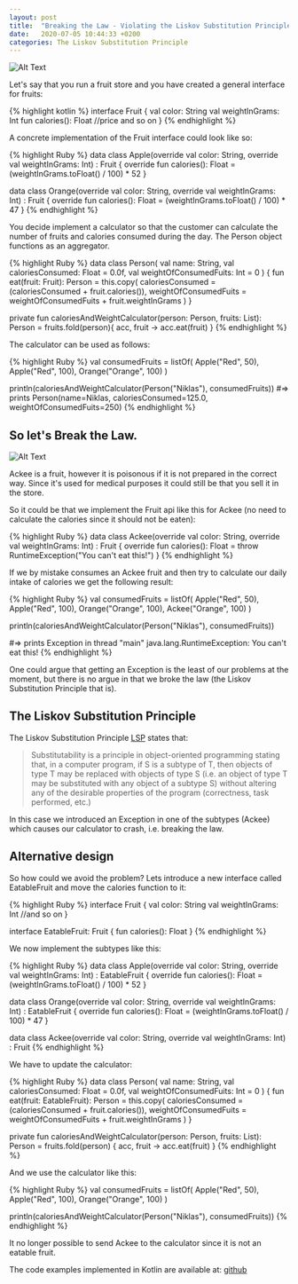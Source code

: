 ```yaml
---
layout: post
title:  "Breaking the Law - Violating the Liskov Substitution Principle by throwing a new Exception in a Derived class"
date:   2020-07-05 10:44:33 +0200
categories: The Liskov Substitution Principle
---
```


![Alt Text](https://media.giphy.com/media/23nzO2bkwXykU/giphy.gif)

Let's say that you run a fruit store and you have created a general interface for fruits:

{% highlight kotlin %}
interface Fruit {
    val color: String
    val weightInGrams: Int
    fun calories(): Float
    //price and so on
}
{% endhighlight %}

A concrete implementation of the Fruit interface could look like so:

{% highlight Ruby %}
data class Apple(override val color: String, override val weightInGrams: Int) : Fruit {
    override fun calories(): Float = (weightInGrams.toFloat() / 100) * 52
}

data class Orange(override val color: String, override val weightInGrams: Int) : Fruit {
    override fun calories(): Float = (weightInGrams.toFloat() / 100) * 47
}
{% endhighlight %}

You decide implement a calculator so that the customer can calculate the number of fruits and calories consumed during the day. The Person object functions as an aggregator.

{% highlight Ruby %}
data class Person(
    val name: String,
    val caloriesConsumed: Float = 0.0f,
    val weightOfConsumedFuits: Int = 0
) {
    fun eat(fruit: Fruit): Person =
        this.copy(
            caloriesConsumed = (caloriesConsumed + fruit.calories()),
            weightOfConsumedFuits = weightOfConsumedFuits + fruit.weightInGrams
        )
    }
    
private fun caloriesAndWeightCalculator(person: Person, fruits: List<Fruit>): Person =
    fruits.fold(person){ acc, fruit -> acc.eat(fruit) }
{% endhighlight %}

The calculator can be used as follows:

{% highlight Ruby %}
val consumedFruits = listOf(
    Apple("Red", 50),
    Apple("Red", 100),
    Orange("Orange", 100)
)
    
println(caloriesAndWeightCalculator(Person("Niklas"), consumedFruits))
#=> prints Person(name=Niklas, caloriesConsumed=125.0, weightOfConsumedFuits=250)
{% endhighlight %}

## So let's Break the Law. 

![Alt Text](https://media.giphy.com/media/ARz1MgbdjyH4s/giphy.gif)

Ackee is a fruit, however it is poisonous if it is not prepared in the correct way. Since it's used for medical purposes it could still be that you sell it in the store. 

So it could be that we implement the Fruit api like this for Ackee (no need to calculate the calories since it should not be eaten):

{% highlight Ruby %}
data class Ackee(override val color: String, override val weightInGrams: Int) : Fruit {
    override fun calories(): Float = throw RuntimeException("You can't eat this!")
}
{% endhighlight %}

If we by mistake consumes an Ackee fruit and then try to calculate our daily intake of calories we get the following result:

{% highlight Ruby %}
val consumedFruits = listOf(
    Apple("Red", 50),
    Apple("Red", 100),
    Orange("Orange", 100),
    Ackee("Orange", 100)
)
        
println(caloriesAndWeightCalculator(Person("Niklas"), consumedFruits))
        
#=> prints Exception in thread "main" java.lang.RuntimeException: You can't eat this!
{% endhighlight %}

One could argue that getting an Exception is the least of our problems at the moment, but there is no argue in that we broke the law (the Liskov Substitution Principle that is).

## The Liskov Substitution Principle

The Liskov Substitution Principle [LSP] states that: 
> Substitutability is a principle in object-oriented programming stating that, in a computer program, if S is a subtype of T, then objects of type T may be replaced with objects of type S (i.e. an object of type T may be substituted with any object of a subtype S) without altering any of the desirable properties of the program (correctness, task performed, etc.)

In this case we introduced an Exception in one of the subtypes (Ackee) which causes our calculator to crash, i.e. breaking the law.

## Alternative design

So how could we avoid the problem? Lets introduce a new interface called EatableFruit and move the calories function to it:

{% highlight Ruby %}
interface Fruit {
    val color: String
    val weightInGrams: Int
    //and so on
}

interface EatableFruit: Fruit {
    fun calories(): Float
}
{% endhighlight %}

We now implement the subtypes like this:

{% highlight Ruby %}
data class Apple(override val color: String, override val weightInGrams: Int) : EatableFruit {
    override fun calories(): Float = (weightInGrams.toFloat() / 100) * 52
}

data class Orange(override val color: String, override val weightInGrams: Int) : EatableFruit {
    override fun calories(): Float = (weightInGrams.toFloat() / 100) * 47
}

data class Ackee(override val color: String, override val weightInGrams: Int) : Fruit
{% endhighlight %}

We have to update the calculator:

{% highlight Ruby %}
data class Person(
    val name: String,
    val caloriesConsumed: Float = 0.0f,
    val weightOfConsumedFuits: Int = 0
) {
    fun eat(fruit: EatableFruit): Person =
        this.copy(
            caloriesConsumed = (caloriesConsumed + fruit.calories()),
            weightOfConsumedFuits = weightOfConsumedFuits + fruit.weightInGrams
        )
}

private fun caloriesAndWeightCalculator(person: Person, fruits: List<EatableFruit>): Person =
    fruits.fold(person) { acc, fruit -> acc.eat(fruit) }
{% endhighlight %}

And we use the calculator like this:

{% highlight Ruby %}
val consumedFruits = listOf(
        Apple("Red", 50),
        Apple("Red", 100),
        Orange("Orange", 100)
     )

println(caloriesAndWeightCalculator(Person("Niklas"), consumedFruits))
{% endhighlight %}

It no longer possible to send Ackee to the calculator since it is not an eatable fruit. 

The code examples implemented in Kotlin are available at: [github]

[github]: https://github.com/morotsman/about_kotlin/blob/master/src/main/kotlin/org/example/liskov/LiskovBreakingTheLaw.kt
[LSP]: https://en.wikipedia.org/wiki/Liskov_substitution_principle
